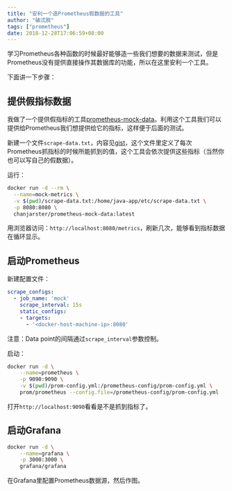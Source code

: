 ```yaml
---
title: "安利一个造Prometheus假数据的工具"
author: "破忒脱"
tags: ["prometheus"]
date: 2018-12-28T17:06:59+08:00
---
```


学习Prometheus各种函数的时候最好能够造一些我们想要的数据来测试，但是Prometheus没有提供直接操作其数据库的功能，所以在这里安利一个工具。

<!--more-->

下面讲一下步骤：

## 提供假指标数据

我做了一个提供假指标的工具[prometheus-mock-data][prometheus-mock-data]。利用这个工具我们可以提供给Prometheus我们想提供给它的指标，这样便于后面的测试。

新建一个文件`scrape-data.txt`，内容见[gist][gist-scrape-data]，这个文件里定义了每次Prometheus抓指标的时候所能抓到的值，这个工具会依次提供这些指标（当然你也可以写自己的假数据）。

运行：

```bash
docker run -d --rm \
  --name=mock-metrics \
  -v $(pwd)/scrape-data.txt:/home/java-app/etc/scrape-data.txt \
  -p 8080:8080 \
  chanjarster/prometheus-mock-data:latest
```

用浏览器访问：`http://localhost:8080/metrics`，刷新几次，能够看到指标数据在循环显示。

## 启动Prometheus

新建配置文件：

```yaml
scrape_configs:
  - job_name: 'mock'
    scrape_interval: 15s
    static_configs:
    - targets:
      - '<docker-host-machine-ip>:8080'
```

注意：Data point的间隔通过`scrape_interval`参数控制。

启动：

```bash
docker run -d \
    --name=prometheus \
    -p 9090:9090 \
    -v $(pwd)/prom-config.yml:/prometheus-config/prom-config.yml \
    prom/prometheus --config.file=/prometheus-config/prom-config.yml
```

打开`http://localhost:9090`看看是不是抓到指标了。
    
## 启动Grafana

```bash
docker run -d \
    --name=grafana \
    -p 3000:3000 \
    grafana/grafana
```

在Grafana里配置Prometheus数据源，然后作图。

[prometheus-mock-data]: https://github.com/chanjarster/prometheus-mock-data
[gist-scrape-data]: https://gist.github.com/chanjarster/ae4b092d59fea9c7dc316e18cf7b56c7
